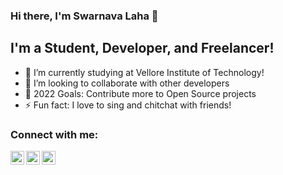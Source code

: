 ### Hi there, I'm Swarnava Laha 👋

## I'm a Student, Developer, and Freelancer!
- 🔭 I’m currently studying at Vellore Institute of Technology!
- 👯 I’m looking to collaborate with other developers
- 🥅 2022 Goals: Contribute more to Open Source projects
- ⚡ Fun fact: I love to sing and chitchat with friends!

### Connect with me:

[<img align="left" alt="Swarnava | Twitter" width="22px" src="https://cdn.jsdelivr.net/npm/simple-icons@v3/icons/twitter.svg" />][twitter]
[<img align="left" alt="Swarnava | LinkedIn" width="22px" src="https://cdn.jsdelivr.net/npm/simple-icons@v3/icons/linkedin.svg" />][linkedin]
[<img align="left" alt="Swarnava | Instagram" width="22px" src="https://cdn.jsdelivr.net/npm/simple-icons@v3/icons/instagram.svg" />][instagram]

<br />


[twitter]: https://twitter.com/s_Laha2001
[instagram]: https://instagram.com/_hashtag_swarnava_
[linkedin]: https://linkedin.com/in/swarnava-laha-194680200
